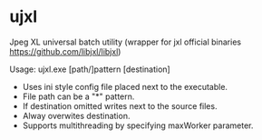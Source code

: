 # ujxl
Jpeg XL universal batch utility (wrapper for jxl official binaries https://github.com/libjxl/libjxl)

Usage: ujxl.exe [path/]pattern [destination]

* Uses ini style config file placed next to the executable.
* File path can be a "*" pattern.
* If destination omitted writes next to the source files.
* Alway overwites destination.
* Supports multithreading by specifying maxWorker parameter.
